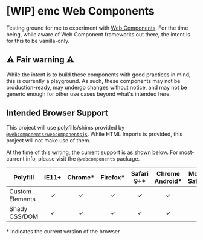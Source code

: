 # [WIP] emc Web Components

Testing ground for me to experiment with [Web Components](https://developer.mozilla.org/en-US/docs/Web/Web_Components). For the time being, while aware of Web Component frameworks out there, the intent is for this to be vanilla-only.

## ⚠️ Fair warning ⚠️

While the intent is to build these components with good practices in mind, this is currently a playground. As such, these components may not be production-ready, may undergo changes without notice, and may not be generic enough for other use cases beyond what's intended here.

## Intended Browser Support

This project will use polyfills/shims provided by [`@webcomponents/webcomponentsjs`](https://github.com/webcomponents/webcomponentsjs). While HTML Imports is provided, this project will not make use of them.

At the time of this writing, the current support is as shown below. For most-current info, please visit the `@webcomponents` package.

| Polyfill   | IE11+ | Chrome* | Firefox* | Safari 9+* | Chrome Android* | Mobile Safari* |
| ---------- |:-----:|:-------:|:--------:|:----------:|:---------------:|:--------------:|
| Custom Elements | ✓ | ✓ | ✓ | ✓ | ✓| ✓ |
| Shady CSS/DOM |  ✓ | ✓ | ✓ | ✓ | ✓ | ✓ |

\* Indicates the current version of the browser

